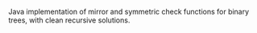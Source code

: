 Java implementation of mirror and symmetric check functions for binary trees, with clean recursive solutions.

